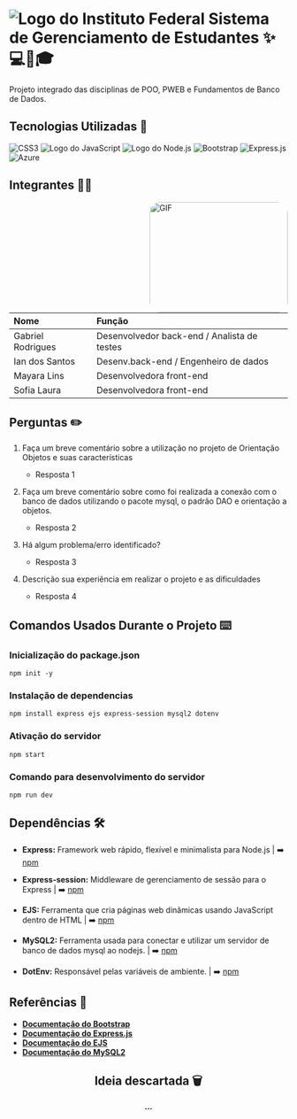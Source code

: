 # ![Logo do Instituto Federal](./public/img/ifal_logo.png) Sistema de Gerenciamento de Estudantes ✨💻📂🎓

Projeto integrado das disciplinas de POO, PWEB e Fundamentos de Banco de Dados.

## Tecnologias Utilizadas 🚀

![CSS3](https://img.shields.io/badge/css3-%231572B6.svg?style=for-the-badge&logo=css3&logoColor=white)
![Logo do JavaScript](https://img.shields.io/badge/JavaScript-323330?style=for-the-badge&logo=javascript&logoColor=F7DF1E)
![Logo do Node.js](https://img.shields.io/badge/Node.js-2B8244?style=for-the-badge&logo=node.js&logoColor=white)
![Bootstrap](https://img.shields.io/badge/bootstrap-%238511FA.svg?style=for-the-badge&logo=bootstrap&logoColor=white)
![Express.js](https://img.shields.io/badge/express.js-%23404d59.svg?style=for-the-badge&logo=express&logoColor=%2361DAFB)
![Azure](https://img.shields.io/badge/azure-%230072C6.svg?style=for-the-badge&logo=microsoftazure&logoColor=white)

## Integrantes 🤝🏻

<img src="./public/gif/github_gif.webp" alt="GIF" style="border-radius: 20px; width: 250px; height: 200px;" align="right">

| Nome              | Função                                      |
| :---------------- | :------------------------------------------ |
| Gabriel Rodrigues | Desenvolvedor back-end / Analista de testes |
| Ian dos Santos    | Desenv.back-end / Engenheiro de dados       |
| Mayara Lins       | Desenvolvedora front-end                    |
| Sofia Laura       | Desenvolvedora front-end                    |

## Perguntas ✏️

1. Faça um breve comentário sobre a utilização no projeto de Orientação Objetos e suas características
    - Resposta 1

2. Faça um breve comentário sobre como foi realizada a conexão com o banco de dados utilizando o pacote mysql, o padrão DAO e orientação a objetos.
    - Resposta 2

3. Há algum problema/erro identificado?
    - Resposta 3

4. Descrição sua experiência em realizar o projeto e as dificuldades
    - Resposta 4

## Comandos Usados Durante o Projeto ⌨️

### Inicialização do package.json

    npm init -y

### Instalação de dependencias

    npm install express ejs express-session mysql2 dotenv

### Ativação do servidor

    npm start

### Comando para desenvolvimento do servidor

    npm run dev

## Dependências 🛠️

- **Express:** Framework web rápido, flexível e minimalista para Node.js |
  ➡️ [npm](https://www.npmjs.com/package/express)

- **Express-session:** Middleware de gerenciamento de sessão para o Express |
  ➡️ [npm](https://www.npmjs.com/package/express-session)

- **EJS:** Ferramenta que cria páginas web dinâmicas usando JavaScript dentro de HTML |
  ➡️ [npm](https://www.npmjs.com/package/ejs)

- **MySQL2:** Ferramenta usada para conectar e utilizar um servidor de banco de dados mysql ao nodejs. |
  ➡️ [npm](https://www.npmjs.com/package/mysql2)

- **DotEnv:** Responsável pelas variáveis de ambiente. |
  ➡️ [npm](https://www.npmjs.com/package/dotenv)

## Referências 📌

- **[Documentação do Bootstrap](https://getbootstrap.com/docs/5.3/getting-started/introduction/)**
- **[Documentação do Express.js](https://expressjs.com/)**
- **[Documentação do EJS](https://ejs.co/)**
- **[Documentação do MySQL2](https://sidorares.github.io/node-mysql2/docs)**

<div align="center">

## Ideia descartada 🗑️

**...**

</div>

